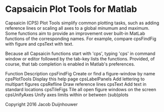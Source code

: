 # Capsaicin Plot Tools for Matlab 

Capsaicin (CPS) Plot Tools simplify common plotting tasks, such as
adding reference lines or scaling all axes to a global minumum and
maximum. Some functions aim to provide an improvement over built-in
MatLab functions of the corresponding names. For example, compare
cpsFindFig with figure and cpsText with text.
 
Because all Capsaicin functions start with 'cps', typing 'cps' in
command window or editor followed by the tab-key lists the
functions. Provided, of course, that tab completion is enabled in
Matlab's preferences.
 
Function       Description
cpsFindFig     Create or find a figure-window by name
cpsPlotTools   Display this help page
cpsLabelPanels Add lettering to multipart figures
cpsRefline     Draw reference lines
cpsText        Add text in standard locations
cpsTileFigs    Tile all open figure windows on the screen
cpsUnifyAxes   Unify axes limits within or between (sub)plots
 
Copyright 2016 Jacob Duijnhouwer


